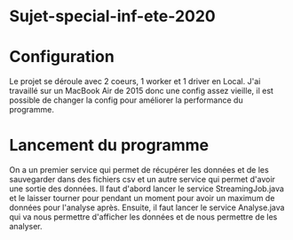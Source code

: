 # Sujet-special-inf-ete-2020

# Configuration
Le projet se déroule avec 2 coeurs, 1 worker et 1 driver en Local.
J'ai travaillé sur un MacBook Air de 2015 donc une config assez vieille, il est possible de changer la config pour améliorer la performance du programme.

# Lancement du programme
On a un premier service qui permet de récupérer les données et de les sauvegarder dans des fichiers csv et un autre service qui permet d'avoir une sortie des données.
Il faut d'abord lancer le service StreamingJob.java et le laisser tourner pour pendant un moment pour avoir un maximum de données pour l'analyse après.
Ensuite, il faut lancer le service Analyse.java qui va nous permettre d'afficher les données et de nous permettre de les analyser.
